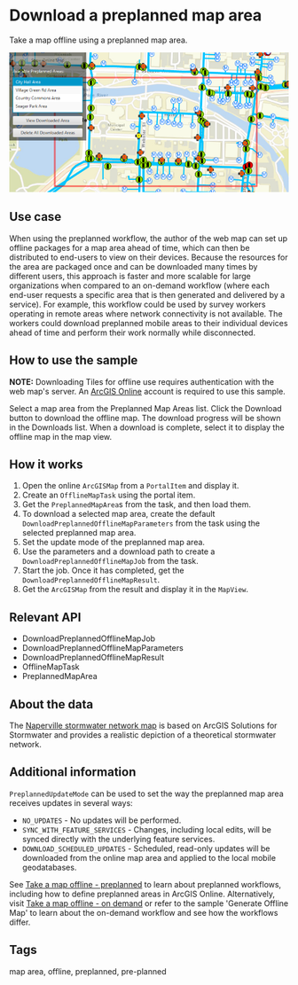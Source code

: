 # Download a preplanned map area

Take a map offline using a preplanned map area.

![Download Preplanned Map Sample](DownloadPreplannedMap.png)

## Use case

When using the preplanned workflow, the author of the web map can set up offline packages for a map area ahead of time, which can then be distributed to end-users to view on their devices. Because the resources for the area are packaged once and can be downloaded many times by different users, this approach is faster and more scalable for large organizations when compared to an on-demand workflow (where each end-user requests a specific area that is then generated and delivered by a service). For example, this workflow could be used by survey workers operating in remote areas where network connectivity is not available. The workers could download preplanned mobile areas to their individual devices ahead of time and perform their work normally while disconnected.

## How to use the sample

**NOTE:** Downloading Tiles for offline use requires authentication with the web map's server. An [ArcGIS Online](www.arcgis.com) account is required to use this sample.

Select a map area from the Preplanned Map Areas list. Click the Download button to download the offline map. The download progress will be shown in the Downloads list. When a download is complete, select it to display the offline map in the map view.

## How it works

1. Open the online `ArcGISMap` from a `PortalItem` and display it.
2. Create an `OfflineMapTask` using the portal item.
3. Get the `PreplannedMapArea`s from the task, and then load them.
4. To download a selected map area, create the default `DownloadPreplannedOfflineMapParameters` from the task using the selected preplanned map area.
5. Set the update mode of the preplanned map area.
6. Use the parameters and a download path to create a `DownloadPreplannedOfflineMapJob` from the task.
7. Start the job. Once it has completed, get the  `DownloadPreplannedOfflineMapResult`.
8. Get the `ArcGISMap` from the result and display it in the `MapView`.

## Relevant API

* DownloadPreplannedOfflineMapJob
* DownloadPreplannedOfflineMapParameters
* DownloadPreplannedOfflineMapResult
* OfflineMapTask
* PreplannedMapArea

## About the data

The [Naperville stormwater network map](https://arcgisruntime.maps.arcgis.com/home/item.html?id=acc027394bc84c2fb04d1ed317aac674) is based on ArcGIS Solutions for Stormwater and provides a realistic depiction of a theoretical stormwater network.

## Additional information

`PreplannedUpdateMode` can be used to set the way the preplanned map area receives updates in several ways:

* `NO_UPDATES` - No updates will be performed.
* `SYNC_WITH_FEATURE_SERVICES` - Changes, including local edits, will be synced directly with the underlying feature services.
* `DOWNLOAD_SCHEDULED_UPDATES` - Scheduled, read-only updates will be downloaded from the online map area and applied to the local mobile geodatabases.

See [Take a map offline - preplanned](https://developers.arcgis.com/java/latest/guide/take-map-offline-preplanned.htm) to learn about preplanned workflows, including how to define preplanned areas in ArcGIS Online. Alternatively, visit [Take a map offline - on demand](https://developers.arcgis.com/java/latest/guide/take-map-offline-ondemand.htm) or refer to the sample 'Generate Offline Map' to learn about the on-demand workflow and see how the workflows differ.

## Tags

map area, offline, preplanned, pre-planned
